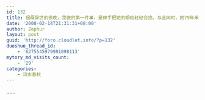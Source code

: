 ```yaml
---
id: 132
title: 祖母辞世的夜晚，我做的第一件事，是伸手把她的眼睑轻轻合拢。与此同时，她79年来所怀有的梦，便如落在人行道上的夏日阵雨一样悄然逝去，了无遗痕了
date: '2008-02-14T21:31:31+08:00'
author: Zephur
layout: post
guid: 'http://foro.cloudlet.info/?p=132'
duoshuo_thread_id:
    - '6275545979991098113'
mytory_md_visits_count:
    - '29'
categories:
    - 流水春秋
---
```


……